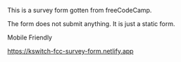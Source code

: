 This is a survey form gotten from freeCodeCamp.

The form does not submit anything. It is just a static form.

Mobile Friendly

https://kswitch-fcc-survey-form.netlify.app